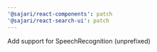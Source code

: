 ```yaml
---
'@sajari/react-components': patch
'@sajari/react-search-ui': patch
---
```


Add support for SpeechRecognition (unprefixed)
